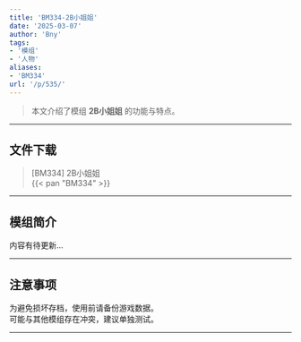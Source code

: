 ```yaml
---
title: 'BM334-2B小姐姐'
date: '2025-03-07'
author: 'Bny'
tags:
- '模组'
- '人物'
aliases:
- 'BM334'
url: '/p/535/'
---
```


> 本文介绍了模组 **2B小姐姐** 的功能与特点。

---

## 文件下载

> [BM334] 2B小姐姐  
{{< pan "BM334" >}}  

---

## 模组简介

>  
内容有待更新...  

---

## 注意事项

>  
为避免损坏存档，使用前请备份游戏数据。  
可能与其他模组存在冲突，建议单独测试。  

---

